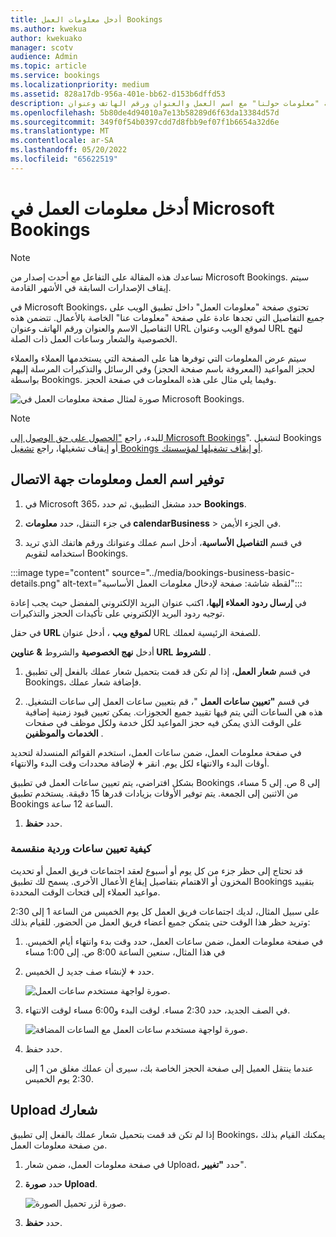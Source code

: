 ```yaml
---
title: أدخل معلومات العمل Bookings
ms.author: kwekua
author: kwekuako
manager: scotv
audience: Admin
ms.topic: article
ms.service: bookings
ms.localizationpriority: medium
ms.assetid: 828a17db-956a-401e-bb62-d153b6dffd53
description: اتبع هذه الإرشادات لإنشاء صفحة "معلومات حولنا" مع اسم العمل والعنوان ورقم الهاتف وعنوان URL لموقع الويب والشعار وساعات العمل في Microsoft Bookings.
ms.openlocfilehash: 5b80de4d94010a7e13b58289d6f63da13384d57d
ms.sourcegitcommit: 349f0f54b0397cdd7d8fbb9ef07f1b6654a32d6e
ms.translationtype: MT
ms.contentlocale: ar-SA
ms.lasthandoff: 05/20/2022
ms.locfileid: "65622519"
---
```

# <a name="enter-your-business-information-in-microsoft-bookings"></a>أدخل معلومات العمل في Microsoft Bookings

> [!NOTE]
> تساعدك هذه المقالة على التفاعل مع أحدث إصدار من Microsoft Bookings. سيتم إيقاف الإصدارات السابقة في الأشهر القادمة.

في Microsoft Bookings، تحتوي صفحة "معلومات العمل" داخل تطبيق الويب على جميع التفاصيل التي تجدها عادة على صفحة "معلومات عنا" الخاصة بالأعمال. تتضمن هذه التفاصيل الاسم والعنوان ورقم الهاتف وعنوان URL لموقع الويب وعنوان URL لنهج الخصوصية والشعار وساعات العمل ذات الصلة.

سيتم عرض المعلومات التي توفرها هنا على الصفحة التي يستخدمها العملاء والعملاء لحجز المواعيد (المعروفة باسم صفحة الحجز) وفي الرسائل والتذكيرات المرسلة إليهم بواسطة Bookings. وفيما يلي مثال على هذه المعلومات في صفحة الحجز.

   ![صورة لمثال صفحة معلومات العمل في Microsoft Bookings.](../media/bookings-business-info-2.png)

> [!NOTE]
> للبدء، راجع ["الحصول على حق الوصول إلى Microsoft Bookings](get-access.md)". لتشغيل Bookings أو إيقاف تشغيلها، راجع [تشغيل Bookings أو إيقاف تشغيلها لمؤسستك](turn-bookings-on-or-off.md).

## <a name="provide-business-name-and-contact-information"></a>توفير اسم العمل ومعلومات جهة الاتصال

1. في Microsoft 365، حدد مشغل التطبيق، ثم حدد **Bookings**.

1. في جزء التنقل، حدد **معلومات calendarBusiness**  >  في الجزء الأيمن.

1. في قسم **التفاصيل الأساسية**، أدخل اسم عملك وعنوانك ورقم هاتفك الذي تريد استخدامه لتقويم Bookings.

:::image type="content" source="../media/bookings-business-basic-details.png" alt-text="لقطة شاشة: صفحة لإدخال معلومات العمل الأساسية":::

في **إرسال ردود العملاء إليها**، اكتب عنوان البريد الإلكتروني المفضل حيث يجب إعادة توجيه ردود البريد الإلكتروني على تأكيدات الحجز والتذكيرات.

في حقل **URL لموقع ويب** ، أدخل عنوان URL للصفحة الرئيسية لعملك.

أدخل **نهج الخصوصية** والشروط **& عناوين URL للشروط** .

1. في قسم **شعار العمل**، إذا لم تكن قد قمت بتحميل شعار عملك بالفعل إلى تطبيق Bookings، فإضافة شعار عملك.

1. في قسم **"تعيين ساعات العمل** "، قم بتعيين ساعات العمل إلى ساعات التشغيل. هذه هي الساعات التي يتم فيها تقييد جميع الحجوزات. يمكن تعيين قيود زمنية إضافية على الوقت الذي يمكن فيه حجز المواعيد لكل خدمة ولكل موظف في صفحات **الخدمات** **والموظفين** .

في صفحة معلومات العمل، ضمن ساعات العمل، استخدم القوائم المنسدلة لتحديد أوقات البدء والانتهاء لكل يوم. انقر **+** لإضافة محددات وقت البدء والانتهاء.

بشكل افتراضي، يتم تعيين ساعات العمل في تطبيق Bookings إلى 8 ص. إلى 5 مساء، من الاثنين إلى الجمعة. يتم توفير الأوقات بزيادات قدرها 15 دقيقة. يستخدم تطبيق Bookings الساعة 12 ساعة.

1. حدد **حفظ**.

### <a name="how-to-set-hours-for-a-split-shift"></a>كيفية تعيين ساعات وردية منقسمة

قد تحتاج إلى حظر جزء من كل يوم أو أسبوع لعقد اجتماعات فريق العمل أو تحديث المخزون أو الاهتمام بتفاصيل إيقاع الأعمال الأخرى. يسمح لك تطبيق Bookings بتقييد مواعيد العملاء إلى فتحات الوقت المحددة.

على سبيل المثال، لديك اجتماعات فريق العمل كل يوم الخميس من الساعة 1 إلى 2:30 وتريد حظر هذا الوقت حتى يتمكن جميع أعضاء فريق العمل من الحضور. للقيام بذلك:

1. في صفحة معلومات العمل، ضمن ساعات العمل، حدد وقت بدء وانتهاء أيام الخميس. في هذا المثال، سنعين الساعة 8:00 ص. إلى 1:00 مساء

1. حدد **+** لإنشاء صف جديد ل الخميس.

   ![صورة لواجهة مستخدم ساعات العمل.](../media/bookings-split-shift-1.png)

1. في الصف الجديد، حدد 2:30 مساء. لوقت البدء و6:00 مساء لوقت الانتهاء.

   ![صورة لواجهة مستخدم ساعات العمل مع الساعات المضافة.](../media/bookings-split-shift-hours-1.png)

1. حدد حفظ.

    عندما ينتقل العميل إلى صفحة الحجز الخاصة بك، سيرى أن عملك مغلق من 1 إلى 2:30 يوم الخميس.

## <a name="upload-your-logo"></a>Upload شعارك

إذا لم تكن قد قمت بتحميل شعار عملك بالفعل إلى تطبيق Bookings، يمكنك القيام بذلك من صفحة معلومات العمل.

1. في صفحة معلومات العمل، ضمن شعار Upload، حدد **"تغيير**".

1. حدد **صورة Upload**.

   ![صورة لزر تحميل الصورة.](../media/bookings-upload-photo.png)

1. حدد **حفظ**.
